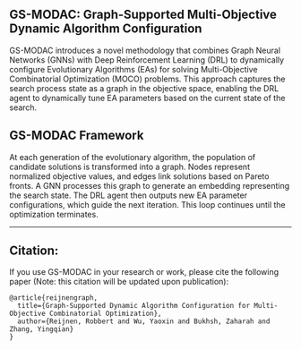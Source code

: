 ## GS-MODAC: Graph-Supported Multi-Objective Dynamic Algorithm Configuration

GS-MODAC introduces a novel methodology that combines Graph Neural Networks (GNNs) with Deep Reinforcement Learning (DRL) to dynamically configure Evolutionary Algorithms (EAs) for solving Multi-Objective Combinatorial Optimization (MOCO) problems. This approach captures the search process state as a graph in the objective space, enabling the DRL agent to dynamically tune EA parameters based on the current state of the search.


## GS-MODAC Framework

At each generation of the evolutionary algorithm, the population of candidate solutions is transformed into a graph. Nodes represent normalized objective values, and edges link solutions based on Pareto fronts. A GNN processes this graph to generate an embedding representing the search state. The DRL agent then outputs new EA parameter configurations, which guide the next iteration. This loop continues until the optimization terminates.

---

## Citation:

If you use GS-MODAC in your research or work, please cite the following paper (Note: this citation will be updated upon publication):

```
@article{reijnengraph,
  title={Graph-Supported Dynamic Algorithm Configuration for Multi-Objective Combinatorial Optimization},
  author={Reijnen, Robbert and Wu, Yaoxin and Bukhsh, Zaharah and Zhang, Yingqian}
}
```
